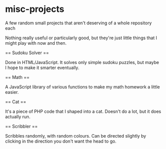 # misc-projects

A few random small projects that aren't deserving of a whole repository each

Nothing really useful or particularly good, but they're just little things that I might play with now and then.

== Sudoku Solver ==

Done in HTML/JavaScript. It solves only simple sudoku puzzles, but maybe I hope to make it smarter eventually.

== Math ==

A JavaScript library of various functions to make my math homework a little easier.

== Cat == 

It's a piece of PHP code that I shaped into a cat. Doesn't do a lot, but it does actually run.

== Scribbler ==

Scribbles randomly, with random colours. Can be directed slightly by clicking in the direction you don't want the head to go.
